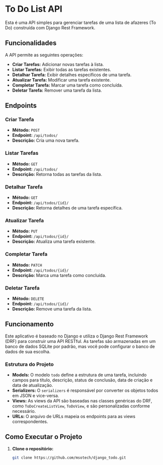# To Do List API

Esta é uma API simples para gerenciar tarefas de uma lista de afazeres (To Do) construída com Django Rest Framework.

## Funcionalidades

A API permite as seguintes operações:

- **Criar Tarefas:** Adicionar novas tarefas à lista.
- **Listar Tarefas:** Exibir todas as tarefas existentes.
- **Detalhar Tarefa:** Exibir detalhes específicos de uma tarefa.
- **Atualizar Tarefa:** Modificar uma tarefa existente.
- **Completar Tarefa:** Marcar uma tarefa como concluída.
- **Deletar Tarefa:** Remover uma tarefa da lista.

## Endpoints

### Criar Tarefa

- **Método:** `POST`
- **Endpoint:** `/api/todos/`
- **Descrição:** Cria uma nova tarefa.

### Listar Tarefas

- **Método:** `GET`
- **Endpoint:** `/api/todos/`
- **Descrição:** Retorna todas as tarefas da lista.

### Detalhar Tarefa

- **Método:** `GET`
- **Endpoint:** `/api/todos/{id}/`
- **Descrição:** Retorna detalhes de uma tarefa específica.

### Atualizar Tarefa

- **Método:** `PUT`
- **Endpoint:** `/api/todos/{id}/`
- **Descrição:** Atualiza uma tarefa existente.

### Completar Tarefa

- **Método:** `PATCH`
- **Endpoint:** `/api/todos/{id}/`
- **Descrição:** Marca uma tarefa como concluída.

### Deletar Tarefa

- **Método:** `DELETE`
- **Endpoint:** `/api/todos/{id}/`
- **Descrição:** Remove uma tarefa da lista.

## Funcionamento

Este aplicativo é baseado no Django e utiliza o Django Rest Framework (DRF) para construir uma API RESTful. As tarefas são armazenadas em um banco de dados SQLite por padrão, mas você pode configurar o banco de dados de sua escolha.

### Estrutura do Projeto

- **Models:** O modelo `todo` define a estrutura de uma tarefa, incluindo campos para título, descrição, status de conclusão, data de criação e data de atualização.
- **Serializers:** O `serializers` é responsável por converter os objetos todos em JSON e vice-versa.
- **Views:** As views da API são baseadas nas classes genéricas do DRF, como `ToDoCreateListView`, `ToDoView`, e são personalizadas conforme necessário.
- **URLs:** O arquivo de URLs mapeia os endpoints para as views correspondentes.

## Como Executar o Projeto

1. **Clone o repositório:**

   ```bash
   git clone https://github.com/msotech/django_todo.git

